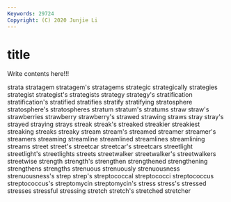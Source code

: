 ```yaml
---
Keywords: 29724
Copyright: (C) 2020 Junjie Li
---
```


# title

Write contents here!!!

strata 
stratagem 
stratagem's 
stratagems 
strategic 
strategically 
strategies 
strategist 
strategist's
strategists 
strategy 
strategy's 
stratification 
stratification's 
stratified 
stratifies 
stratify 
stratifying 
stratosphere
stratosphere's 
stratospheres 
stratum 
stratum's 
stratums 
straw 
straw's 
strawberries 
strawberry 
strawberry's
strawed 
strawing 
straws 
stray 
stray's 
strayed 
straying 
strays 
streak 
streak's
streaked 
streakier 
streakiest 
streaking 
streaks 
streaky 
stream 
stream's 
streamed 
streamer
streamer's 
streamers 
streaming 
streamline 
streamlined 
streamlines 
streamlining 
streams 
street 
street's
streetcar 
streetcar's 
streetcars 
streetlight 
streetlight's 
streetlights 
streets 
streetwalker 
streetwalker's 
streetwalkers
streetwise 
strength 
strength's 
strengthen 
strengthened 
strengthening 
strengthens 
strengths 
strenuous 
strenuously
strenuousness 
strenuousness's 
strep 
strep's 
streptococcal 
streptococci 
streptococcus 
streptococcus's 
streptomycin 
streptomycin's
stress 
stress's 
stressed 
stresses 
stressful 
stressing 
stretch 
stretch's 
stretched 
stretcher
